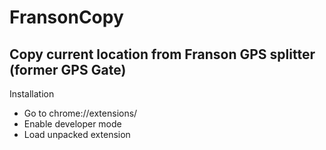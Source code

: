 FransonCopy
===
Copy current location from Franson GPS splitter (former GPS Gate)
----

Installation
* Go to chrome://extensions/
* Enable developer mode
* Load unpacked extension